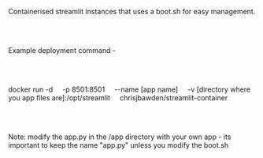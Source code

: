 Containerised streamlit instances that uses a boot.sh for easy management.

<br>
<br>

Example deployment command -

<br>
<br>

docker run -d
&nbsp;&nbsp;&nbsp; -p 8501:8501
&nbsp;&nbsp;&nbsp; --name [app name]
&nbsp;&nbsp;&nbsp; -v [directory where you app files are]:/opt/streamlit
&nbsp;&nbsp;&nbsp; chrisjbawden/streamlit-container

<br>
<br>

Note: modify the app.py in the /app directory with your own app - its important to keep the name "app.py" unless you modify the boot.sh




